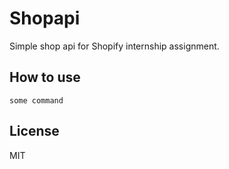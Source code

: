 # Shopapi

Simple shop api for Shopify internship assignment.


## How to use
```
some command
```

## License
MIT
